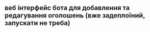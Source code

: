 ## веб інтерфейс бота для добавлення та редагування оголошень (вже задеплоїний, запускати не треба)
